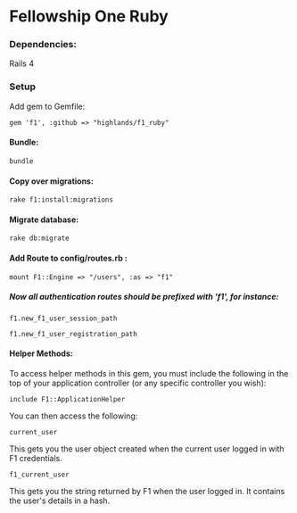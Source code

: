 # Fellowship One Ruby

### Dependencies:

Rails 4

### Setup

Add gem to Gemfile:

    gem 'f1', :github => "highlands/f1_ruby"

#### Bundle:

    bundle

#### Copy over migrations:

    rake f1:install:migrations

#### Migrate database:

    rake db:migrate

#### Add Route to config/routes.rb :

    mount F1::Engine => "/users", :as => "f1"

##### Now all authentication routes should be prefixed with 'f1', for instance:

    f1.new_f1_user_session_path

    f1.new_f1_user_registration_path

#### Helper Methods:

To access helper methods in this gem, you must include the following in the top of your application controller (or any specific controller you wish):

    include F1::ApplicationHelper

You can then access the following:

    current_user

This gets you the user object created when the current user logged in with F1 credentials.

    f1_current_user

This gets you the string returned by F1 when the user logged in. It contains the user's details in a hash.

